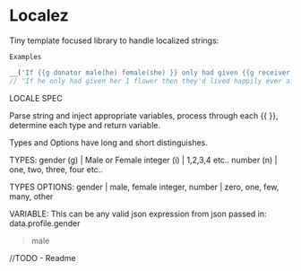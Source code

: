 # Localez

Tiny template focused library to handle localized strings:

`Examples`

```javascript
__('If {{g donator male(he) female(she) }} only had given {{g receiver male(him) female(her) }} {{i data.flowers zero( flowers) one( flower) other( flowers)}} then they\'d lived happily ever after.', {donator: 'male', receiver: 'female', data : { flowers: 1 }})
// "If he only had given her 1 flower then they'd lived happily ever after."
```

LOCALE SPEC

Parse string and inject appropriate variables,
process through each {{ }},
determine each type and return variable.

Types and Options have long and short distinguishes.

TYPES:
gender (g)        | Male or Female
integer (i)       | 1,2,3,4 etc..
number (n)        | one, two, three, four etc..

TYPES OPTIONS:
gender            | male, female
integer, number   | zero, one, few, many, other

VARIABLE:
This can be any valid json expression from json passed in:
data.profile.gender
> male


//TODO - Readme
